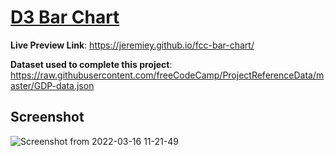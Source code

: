 # [D3 Bar Chart](https://www.freecodecamp.org/learn/data-visualization/data-visualization-projects/visualize-data-with-a-bar-chart)

**Live Preview Link**: <https://jeremiey.github.io/fcc-bar-chart/>

**Dataset used to complete this project**: <https://raw.githubusercontent.com/freeCodeCamp/ProjectReferenceData/master/GDP-data.json>

## Screenshot

![Screenshot from 2022-03-16 11-21-49](https://user-images.githubusercontent.com/87664239/158569017-5d294237-52fa-4ce9-bacf-823130de612a.png)
